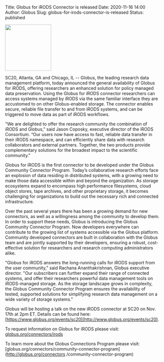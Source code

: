 Title: Globus for iRODS Connector is released
Date: 2020-11-16 14:00
Author: Globus
Slug: globus-for-irods-connector-is-released
Status: published

<img src="{filename}/images/globus_logo.png" width="150px" />

<br />

SC20, Atlanta, GA and Chicago, IL -- Globus, the leading research data 
management platform, today announced the general availability of Globus for 
iRODS, offering researchers an enhanced solution for policy managed data 
preservation. Using the Globus for iRODS connector researchers can access 
systems managed by iRODS via the same familiar interface they are accustomed to 
on other Globus-enabled storage. The connector enables secure, reliable file 
transfer to and from iRODS systems, and can be triggered to move data as part 
of iRODS workflows.

"We are delighted to offer the research community the combination of iRODS and 
Globus," said Jason Coposky, executive director of the iRODS Consortium. “Our 
users now have access to fast, reliable data transfer in their iRODS namespace, 
and can efficiently share data with research collaborators and external 
partners. Together, the two products provide complementary solutions for the 
broadest impact to the scientific community."

Globus for iRODS is the first connector to be developed under the Globus 
Community Connector Program. Today’s collaborative research efforts face an 
explosion of data residing in distributed systems, with a growing need to make 
those data accessible within and beyond the organization. As storage ecosystems 
expand to encompass high performance filesystems, cloud object stores, tape 
archives, and other proprietary storage, it becomes challenging for 
organizations to build out the necessary rich and connected infrastructure.

Over the past several years there has been a growing demand for new connectors, 
as well as a willingness among the community to develop them. In order to 
support these needs, Globus is introducing the Globus Community Connector 
Program. Now developers everywhere can contribute to the growing list of 
systems accessible 
via the Globus platform. Community developed connectors are built in 
collaboration with the Globus team and are jointly supported by their 
developers, ensuring a robust, cost-effective solution for researchers and 
research computing administrators alike.

"Globus for iRODS answers the long-running calls for iRODS support from the 
user community," said Rachana Ananthakrishnan, Globus executive director. "Our 
subscribers can further expand their range of connected systems, and offer 
their researchers powerful data management tools on iRODS-managed storage. As 
the storage landscape grows in complexity, the Globus Community Connector 
Program ensures the availability of tested, supported solutions for simplifying 
research data management on a wide variety of storage systems."

Globus will be hosting a talk on the new iRODS connector at SC20 on Nov. 17th 
at 2pm ET. Details can be found here: 
[https://www.globus.org/events/sc20](http://www.globus.org/events/sc20).

To request information on Globus for iRODS please visit: 
[globus.org/connectors/irods](https://globus.org/connectors/irods)

To learn more about the Globus Connections Program please visit: 
[globus.org/connectors/community-connector-program](http://globus.org/connectors
/community-connector-program)
